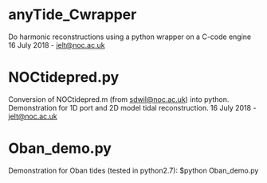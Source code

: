 anyTide_Cwrapper
================

Do harmonic reconstructions using a python wrapper on a C-code engine
16 July 2018 - jelt@noc.ac.uk

NOCtidepred.py
==============

Conversion of NOCtidepred.m (from sdwil@noc.ac.uk) into python.
Demonstration for 1D port and 2D model tidal reconstruction.
16 July 2018 - jelt@noc.ac.uk

Oban_demo.py
============

Demonstration for Oban tides (tested in python2.7):
$python Oban_demo.py

